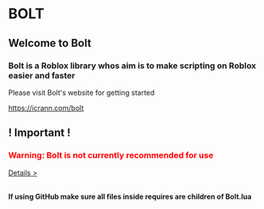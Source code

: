 <h1>BOLT</h1>
<h2>Welcome to Bolt</h2>

<h3>Bolt is a Roblox library whos aim is to make scripting on Roblox easier and faster</h3>

<p>Please visit Bolt's website for getting started </p><a href="https://icrann.com/bolt">https://icrann.com/bolt</a>

<h2>! Important !</h2>

<div style="color: red;"><h3>Warning: Bolt is not currently recommended for use</h3><a href="https://devforum.roblox.com/t/bolt-library-for-programming-easier-and-faster-not-recommended-for-use/1611425/52">Details ></a> </div>

<br>

<b>If using GitHub make sure all files inside requires are children of Bolt.lua</b>
